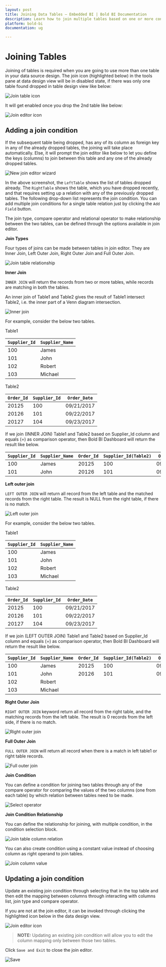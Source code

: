 ```yaml
---
layout: post
title: Joining Data Tables – Embedded BI | Bold BI Documentation
description: Learn how to join multiple tables based on one or more conditions while creating a data source in Bold BI Embedded.
platform: bold-bi
documentation: ug

---
```


# Joining Tables

Joining of tables is required when you are going to use more than one table in your data source design. The join icon (highlighted below) in the tools pane at data design view will be in disabled state, if there was only one table found dropped in table design view like below:

![Join table icon](/static/assets/working-with-datasource/images/clickjointableicon.PNG)

It will get enabled once you drop the 2nd table like below:

![Join editor icon](/static/assets/working-with-datasource/images/joineditoricon.PNG)

## Adding a join condition

If the subsequent table being dropped, has any of its column as foreign key in any of the already dropped tables, the joining will take place automatically. Else, it will prompt the join editor like below to let you define the keys (columns) to join between this table and any one of the already dropped tables.

![New join editor wizard](/static/assets/working-with-datasource/images/NewJoinEditorWizardWindow.PNG)

In the above screenshot, the `LeftTable` shows the list of tables dropped already. The `RightTable` shows the table, which you have dropped recently, and that requires setting up a relation with any of the previously dropped tables. The following drop-down list represents the join condition. You can add multiple join conditions for a single table relation just by clicking the `Add Field` button.

The join type, compare operator and relational operator to make relationship between the two tables, can be defined through the options available in join editor.

**Join Types**

Four types of joins can be made between tables in join editor. They are Inner Join, Left Outer Join, Right Outer Join and Full Outer Join.

![Join table relationship](/static/assets/working-with-datasource/images/JoinTableRelationship.PNG)

**Inner Join**

`INNER JOIN` will return the records from two or more tables, while records are matching in both the tables. 

An inner join of Table1 and Table2 gives the result of Table1 intersect Table2, i.e. the inner part of a Venn diagram intersection.

![Inner join](/static/assets/working-with-datasource/images/InnerJoin.png)

For example, consider the below two tables.

Table1

| `Supplier_Id` | `Supplier_Name` |
|---------------|-----------------|
| 100           | James           |
| 101           | John            |
| 102           | Robert          |
| 103           | Michael         |

Table2

| `Order_Id` | `Supplier_Id` | `Order_Date` |
|------------|---------------|--------------|
| 20125      | 100           | 09/21/2017   |
| 20126      | 101           | 09/22/2017   |
| 20127      | 104           | 09/23/2017   |

If we join (INNER JOIN) Table1 and Table2 based on Supplier_Id column and equals (=) as comparison operator, then Bold BI Dashboard will return the result like below.  

| `Supplier_Id` | `Supplier_Name` | `Order_Id` | `Supplier_Id(Table2)` | `Order_Date` |
|---------------|-----------------|------------|-----------------------|--------------|
| 100           | James           | 20125      | 100                   | 09/21/2017   |
| 101           | John            | 20126      | 101                   | 09/22/2017   |

**Left outer join**

`LEFT OUTER JOIN` will return all record from the left table and the matched records from the right table. The result is NULL from the right table, if there is no match.

![Left outer join](/static/assets/working-with-datasource/images/LeftOuterJoin.png)

For example, consider the below two tables.

Table1

| `Supplier_Id` | `Supplier_Name` |
|---------------|-----------------|
| 100           | James           |
| 101           | John            |
| 102           | Robert          |
| 103           | Michael         |

Table2

| `Order_Id` | `Supplier_Id` | `Order_Date` |
|------------|---------------|--------------|
| 20125      | 100           | 09/21/2017   |
| 20126      | 101           | 09/22/2017   |
| 20127      | 104           | 09/23/2017   |

If we join (LEFT OUTER JOIN) Table1 and Table2 based on Supplier_Id column and equals (=) as comparison operator, then Bold BI Dashboard will return the result like below. 

| `Supplier_Id` | `Supplier_Name`  | `Order_Id` | `Supplier_Id(Table2)` | `Order_Date` |
|---------------|------------------|------------|-----------------------|--------------|
| 100           | James            | 20125      | 100                   | 09/21/2017   |
| 101           | John             | 20126      | 101                   | 09/22/2017   |
| 102           | Robert           |            |                       |              |
| 103           | Michael          |            |                       |              |

**Right Outer Join**

`RIGHT OUTER JOIN` keyword return all record from the right table, and the matching records from the left table. The result is 0 records from the left side, if there is no match.

![Right outer join](/static/assets/working-with-datasource/images/RightJoin.png)


**Full Outer Join**

`FULL OUTER JOIN` will return all record when there is a match in left table1 or right table records.

![Full outer join](/static/assets/working-with-datasource/images/FullOuterJoin.png)

**Join Condition**

You can define a condition for joining two tables through any of the compare operator for comparing the values of the two columns (one from each table) by which relation between tables need to be made.

![Select operator](/static/assets/working-with-datasource/images/selectoperator.PNG)

**Join Condition Relationship**

You can define the relationship for joining, with multiple condition, in the condition selection block.

![Join table column relation](/static/assets/working-with-datasource/images/JoinTableColumnRelationship.PNG)

You can also create condition using a constant value instead of choosing column as right operand to join tables.

![Join column value](/static/assets/working-with-datasource/images/JoinColumValue.PNG)

## Updating a join condition

Update an existing join condition through selecting that in the top table and then edit the mapping between columns through interacting with columns list, join type and compare operator.

If you are not at the join editor, it can be invoked through clicking the highlighted icon below in the data design view.

![Join editor icon](/static/assets/working-with-datasource/images/joineditoricon.PNG)

> **NOTE:**  Updating an existing join condition will allow you to edit the column mapping only between those two tables.

Click `Save and Exit` to close the join editor.

![Save](/static/assets/working-with-datasource/images/save.PNG)